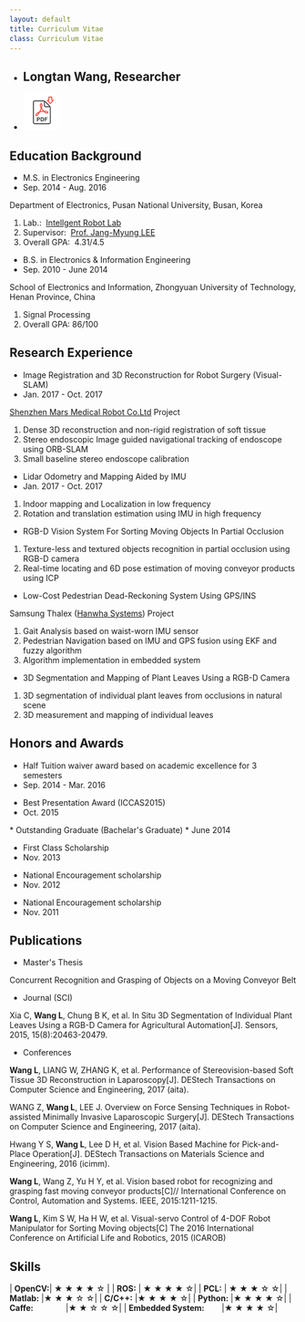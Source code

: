 ```yaml
---
layout: default
title: Curriculum Vitae
class: Curriculum Vitae
---
```


* ## Longtan Wang, Researcher 
* [![Alt text](/assets/images/document.png)](http://www.baidu.net/)



## Education Background

* M.S. in Electronics Engineering
* Sep. 2014 - Aug. 2016

Department of Electronics, Pusan National University, Busan, Korea

1. Lab.: &nbsp;[Intellgent Robot Lab](http://robotics.pusan.ac.kr/)
2. Supervisor: &nbsp;[Prof. Jang-Myung LEE](http://robotics.pusan.ac.kr/)
3. Overall GPA: &nbsp;4.31/4.5


* B.S. in Electronics & Information Engineering
* Sep. 2010 - June 2014

School of Electronics and Information, Zhongyuan University of Technology, Henan Province, China

1. Signal Processing 
2. Overall GPA: 86/100




## Research Experience

* Image Registration and 3D Reconstruction for Robot Surgery (Visual-SLAM)
* Jan. 2017 - Oct. 2017


[Shenzhen Mars Medical Robot Co.Ltd](https://www.marssurgicalrobot.com/) Project

1. Dense 3D reconstruction and non-rigid registration of soft tissue
2. Stereo endoscopic Image guided navigational tracking of endoscope using ORB-SLAM
3. Small baseline stereo endoscope calibration



* Lidar Odometry and Mapping Aided by IMU
* Jan. 2017 - Oct. 2017

1. Indoor mapping and Localization in low frequency
2. Rotation and translation estimation using IMU in high frequency

* RGB-D Vision System For Sorting Moving Objects In Partial Occlusion

1. Texture-less and textured objects recognition in partial occlusion using RGB-D camera
2. Real-time locating and 6D pose estimation of moving conveyor products using ICP 


* Low-Cost Pedestrian Dead-Reckoning System Using GPS/INS

Samsung Thalex ([Hanwha Systems](http://www.hanwhasystems.com)) Project

1. Gait Analysis based on waist-worn IMU sensor
2. Pedestrian Navigation based on IMU and GPS fusion using EKF and fuzzy algorithm
3. Algorithm implementation in embedded system


* 3D Segmentation and Mapping of Plant Leaves Using a RGB-D Camera

1. 3D segmentation of individual plant leaves from occlusions in natural scene 
2. 3D measurement and mapping of individual leaves


##  Honors and Awards

* Half Tuition waiver award based on academic excellence for 3 semesters
* Sep. 2014 - Mar. 2016

<a/>

* Best Presentation Award (ICCAS2015)
* Oct. 2015



<a/>
* Outstanding Graduate (Bachelar's Graduate)
* June 2014

<a/>

* First Class Scholarship
* Nov. 2013

<a/>

* National Encouragement scholarship
* Nov. 2012

<a/>

* National Encouragement scholarship
* Nov. 2011


## Publications

* Master's Thesis

<a/>

Concurrent Recognition and Grasping of Objects on a Moving Conveyor Belt

<a/>

* Journal (SCI)

Xia C, **Wang L**, Chung B K, et al. In Situ 3D Segmentation of Individual Plant Leaves Using a RGB-D Camera for Agricultural Automation[J]. Sensors, 2015, 15(8):20463-20479.

* Conferences

**Wang L**, LIANG W, ZHANG K, et al. Performance of Stereovision-based Soft Tissue 3D Reconstruction in Laparoscopy[J]. DEStech Transactions on Computer Science and Engineering, 2017 (aita).

WANG Z, **Wang L**, LEE J. Overview on Force Sensing Techniques in Robot-assisted Minimally Invasive Laparoscopic Surgery[J]. DEStech Transactions on Computer Science and Engineering, 2017 (aita).

Hwang Y S, **Wang L**, Lee D H, et al. Vision Based Machine for Pick-and-Place Operation[J]. DEStech Transactions on Materials Science and Engineering, 2016 (icimm).

**Wang L**, Wang Z, Yu H Y, et al. Vision based robot for recognizing and grasping fast moving conveyor products[C]// International Conference on Control, Automation and Systems. IEEE, 2015:1211-1215.

**Wang L**, Kim S W, Ha H W, et al.  Visual-servo Control of 4-DOF Robot Manipulator for Sorting Moving objects[C] The 2016 International Conference on Artificial Life and Robotics, 2015 (ICAROB)

## Skills

| **OpenCV:**| ★ ★ ★ ★ ☆  |
| **ROS:** | ★ ★ ★ ★ ☆|
| **PCL:** | ★ ★ ★ ☆ ☆|
| **Matlab:** |★ ★ ★ ☆ ☆|
| **C/C++:** |★ ★ ★ ★ ☆|
| **Python:** |★ ★ ★ ★ ☆|
| **Caffe:&nbsp;&nbsp;&nbsp;&nbsp;&nbsp;&nbsp;&nbsp;&nbsp;&nbsp;&nbsp;&nbsp;&nbsp;&nbsp;&nbsp;&nbsp;&nbsp;** |★ ★ ☆ ☆ ☆|
| **Embedded System:&nbsp;&nbsp;&nbsp;&nbsp;&nbsp;&nbsp;&nbsp;&nbsp;** |★ ★ ★ ★ ☆|

